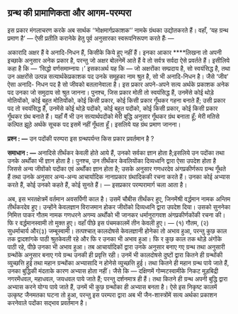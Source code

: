 ## ग्रन्थ की प्रामाणिकता और आगम-परम्परा

इस प्रकार मंगलाचरण करके अब सार्थक ‘‘मोक्षमार्गप्रकाशक’’ नामके ग्रंथका उद्योतकरते हैं। वहाँ, ‘यह ग्रन्थ प्रमाण है’ — ऐसी प्रतीति करानेके हेतु पूर्व अनुसारका स्वरूपनिरूपण करते हैंः —

अकारादि अक्षर हैं वे अनादि-निधन हैं, किसीके किये हुए नहीं हैं। इनका आकार ****लिखना तो अपनी इच्छाके अनुसार अनेक प्रकार है, परन्तु जो अक्षर बोलनेमें आते हैं वे तो सर्वत्र सर्वदा ऐसे प्रवर्तते हैं। इसीलिये कहा है कि — ‘सिद्धो वर्णसमाम्नायः।’ इसकाअर्थ यह कि — जो अक्षरोंका सम्प्रदाय है, सो स्वयंसिद्ध है, तथा उन अक्षरोंसे उत्पन्न सत्यार्थकेप्रकाशक पद उनके समूहका नाम श्रुत है, सो भी अनादि-निधन है। जैसे ‘जीव’ ऐसा अनादि- निधन पद है सो जीवको बतलानेवाला है। इस प्रकार अपने-अपने सत्य अर्थके प्रकाशक अनेक पद उनका जो समुदाय सो श्रुत जानना। पुनश्च, जिस प्रकार मोती तो स्वयंसिद्ध हैं, उनमेंसे कोई थोड़े मोतियोंको, कोई बहुत मोतियोंको, कोई किसी प्रकार, कोई किसी प्रकार गूँथकर गहना बनाते हैं; उसी प्रकार पद तो स्वयंसिद्ध हैं, उनमेंसे कोई थोड़े पदोंको, कोई बहुत पदोंको, कोई किसी प्रकार, कोई किसी प्रकार गूँथकर ग्रंथ बनाते हैं। यहाँ मैं भी उन सत्यार्थपदोंको मेरी बुद्धि अनुसार गूँथकर ग्रंथ बनाता हूँ; मेरी मतिसे कल्पित झूठे अर्थके सूचक पद इसमें नहीं गूँथता हूँ। इसलिये यह ग्रंथ प्रमाण जानना।

**प्रश्न : —** उन पदोंकी परम्परा इस ग्रन्थपर्यन्त किस प्रकार प्रवर्तमान है ?

**समाधान : —** अनादिसे तीर्थंकर केवली होते आये हैं, उनको सर्वका ज्ञान होता है;इसलिये उन पदोंका तथा उनके अर्थोंका भी ज्ञान होता है। पुनश्च, उन तीर्थंकर केवलियोंका दिव्यध्वनि द्वारा ऐसा उपदेश होता है जिससे अन्य जीवोंको पदोंका एवं अर्थोंका ज्ञान होता है; उसके अनुसार गणधरदेव अंगप्रकीर्णरूप ग्रन्थ गूँथते हैं तथा उनके अनुसार अन्य-अन्य आचार्यादिक नानाप्रकार ग्रंथादिककी रचना करते हैं। उनका कोई अभ्यास करते हैं, कोई उनको कहते हैं, कोई सुनते हैं। — इसप्रकार परम्परामार्ग चला आता है।

अब, इस भरतक्षेत्रमें वर्तमान अवसर्पिणी काल है। उसमें चौबीस तीर्थंकर हुए, जिनमेंश्री वर्द्धमान नामक अन्तिम तीर्थंकरदेव हुए। उन्होंने केवलज्ञान विराजमान होकर जीवोंको दिव्यध्वनि द्वारा उपदेश दिया। उसको सुननेका निमित्त पाकर गौतम नामक गणधरने अगम्य अर्थोंको भी जानकर धर्मानुरागवश अंगप्रकीर्णकोंकी रचना की। फि र वर्द्धमानस्वामी तो मुक्त हुए। वहाँ पीछे इस पंचमकालमें तीन केवली हुए। — \(१\) गौतम, \(२\) सुधर्माचार्य और\(३\) जम्बूस्वामी। तत्पश्चात् कालदोषसे केवलज्ञानी होनेका तो अभाव हुआ, परन्तु कुछ काल तक द्वादशांगके पाठी श्रुतकेवली रहे और फि र उनका भी अभाव हुआ। फि र कुछ काल तक थोड़े अंगोंके पाठी रहे, पीछे उनका भी अभाव हुआ। तब आचार्यादिकों द्वारा उनके अनुसार बनाए गए ग्रन्थ तथा अनुसारी ग्रन्थोंके अनुसार बनाए गये ग्रन्थ उनकी ही प्रवृत्ति रही। उनमें भी कालदोषसे दुष्टों द्वारा कितने ही ग्रन्थोंकी व्युच्छत्ति हुई तथा महान ग्रन्थोंका अभ्यासादि न होनेसे व्युच्छत्ति हुई। तथा कितने ही महान ग्रन्थ पाये जाते हैं, उनका बुद्धिकी मंदताके कारण अभ्यास होता नहीं। जैसे कि — दक्षिणमें गोम्मटस्वामीके निकट मूड़बिद्री नगरमेंधवल, महाधवल, जयधवल पाये जाते हैं; परन्तु दर्शनमात्र ही हैं। तथा कितने ही ग्रन्थ अपनी बुद्धि द्वारा अभ्यास करने योग्य पाये जाते हैं, उनमें भी कुछ ग्रन्थोंका ही अभ्यास बनता है। ऐसे इस निकृष्ट कालमें उत्कृष्ट जैनमतका घटना तो हुआ, परन्तु इस परम्परा द्वारा अब भी जैन-शास्त्रोंमें सत्य अर्थका प्रकाशन करनेवाले पदोंका सद्भाव प्रवर्तमान है।
